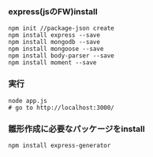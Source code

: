 ###  express(jsのFW)install
```
npm init //package-json create
npm install express --save
npm install mongodb --save
npm install mongoose --save
npm install body-parser --save
npm install moment --save
```

### 実行
```
node app.js
# go to http://localhost:3000/
```

### 雛形作成に必要なパッケージをinstall
```
npm install express-generator
```